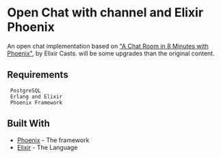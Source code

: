 # Open Chat with channel and Elixir Phoenix

   An open chat implementation based on ["A Chat Room in 8 Minutes with Phoenix"](https://www.youtube.com/watch?v=ZUNzXbIP_FQ), by Elixir Casts. will be some upgrades than the original content.
<!-- ```
 https://www.youtube.com/watch?v=ZUNzXbIP_FQ
``` -->

## Requirements
```
 PostgreSQL
 Erlang and Elixir
 Phoenix Framework
```

<!-- ## Deployment

 O projeto está pré-moldado para ser implantado pelo heroku. -->


## Built With

* [Phoenix](https://www.phoenixframework.org/) - The framework
* [Elixir](https://elixir-lang.org/) - The Language
